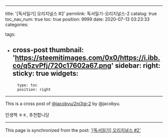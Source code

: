 
---
title: '[독서일기] 오리지널스 #2'
permlink: 독서일기-오리지널스-2
catalog: true
toc_nav_num: true
toc: true
position: 9999
date: 2020-07-13 03:23:33
categories:

tags:
- cross-post
thumbnail: 'https://steemitimages.com/0x0/https://i.ibb.co/q5zvPfj/720c17602a67.png'
sidebar:
    right:
        sticky: true
widgets:
    -
        type: toc
        position: right
---


This is a cross post of [@jacobyu/2ni3gj-2](/@jacobyu/2ni3gj-2) by @jacobyu.<br><br>인생책 ㅎㅎ, 추천합니당

- - -

This page is synchronized from the post: ['[독서일기] 오리지널스 #2'](https://steempeak.com/@jacobyu/2ni3gj-2-hive-197929)
